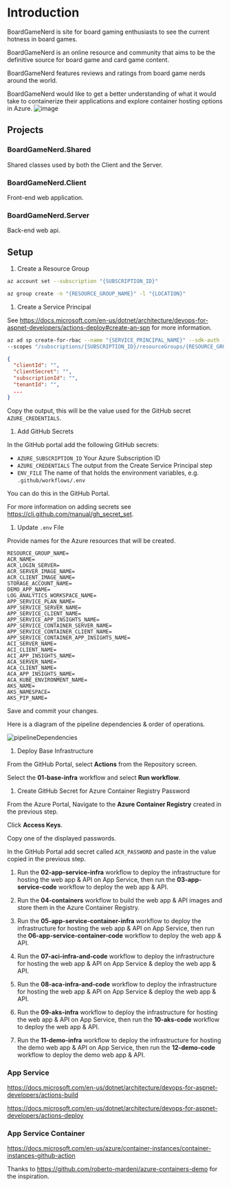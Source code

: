 # Introduction

BoardGameNerd is site for board gaming enthusiasts to see the current hotness in board games.

BoardGameNerd is an online resource and community that aims to be the definitive source for board game and card game content. 

BoardGameNerd features reviews and ratings from board game nerds around the world. 

BoardGameNerd would like to get a better understanding of what it would take to containerize their applications and explore container hosting options in Azure.
![image](https://user-images.githubusercontent.com/188079/154177105-4e19bfac-5460-4651-bf40-3c084287adf3.png)

## Projects

### BoardGameNerd.Shared

Shared classes used by both the Client and the Server.

### BoardGameNerd.Client

Front-end web application.

### BoardGameNerd.Server

Back-end web api.

## Setup

1. Create a Resource Group

```bash
az account set --subscription "{SUBSCRIPTION_ID}"

az group create -n "{RESOURCE_GROUP_NAME}" -l "{LOCATION}"
```

1. Create a Service Principal

See <https://docs.microsoft.com/en-us/dotnet/architecture/devops-for-aspnet-developers/actions-deploy#create-an-spn> for more information.

```bash
az ad sp create-for-rbac --name "{SERVICE_PRINCIPAL_NAME}" --sdk-auth --role contributor \
--scopes "/subscriptions/{SUBSCRIPTION_ID}/resourceGroups/{RESOURCE_GROUP_NAME}"
```

```json
{
  "clientId": "",
  "clientSecret": "",
  "subscriptionId": "",
  "tenantId": "",
  ...
}
```

Copy the output, this will be the value used for the GitHub secret `AZURE_CREDENTIALS`.

1. Add GitHub Secrets

In the GitHub portal add the following GitHub secrets:

* `AZURE_SUBSCRIPTION_ID` Your Azure Subscription ID
* `AZURE_CREDENTIALS` The output from the Create Service Principal step
* `ENV_FILE` The name of that holds the environment variables, e.g. `.github/workflows/.env`

You can do this in the GitHub Portal.

For more information on adding secrets see <https://cli.github.com/manual/gh_secret_set>.

1. Update `.env` File

Provide names for the Azure resources that will be created.

```text
RESOURCE_GROUP_NAME=
ACR_NAME=
ACR_LOGIN_SERVER=
ACR_SERVER_IMAGE_NAME=
ACR_CLIENT_IMAGE_NAME=
STORAGE_ACCOUNT_NAME=
DEMO_APP_NAME=
LOG_ANALYTICS_WORKSPACE_NAME=
APP_SERVICE_PLAN_NAME=
APP_SERVICE_SERVER_NAME=
APP_SERVICE_CLIENT_NAME=
APP_SERVICE_APP_INSIGHTS_NAME=
APP_SERVICE_CONTAINER_SERVER_NAME=
APP_SERVICE_CONTAINER_CLIENT_NAME=
APP_SERVICE_CONTAINER_APP_INSIGHTS_NAME=
ACI_SERVER_NAME=
ACI_CLIENT_NAME=
ACI_APP_INSIGHTS_NAME=
ACA_SERVER_NAME=
ACA_CLIENT_NAME=
ACA_APP_INSIGHTS_NAME=
ACA_KUBE_ENVIRONMENT_NAME=
AKS_NAME=
AKS_NAMESPACE=
AKS_PIP_NAME=
```

Save and commit your changes.

Here is a diagram of the pipeline dependencies & order of operations.

![pipelineDependencies](./docs/pipeline-dependencies.png)

1. Deploy Base Infrastructure

From the GitHub Portal, select **Actions** from the Repository screen.

Select the **01-base-infra** workflow and select **Run workflow**.

1. Create GitHub Secret for Azure Container Registry Password

From the Azure Portal, Navigate to the **Azure Container Registry** created in the previous step.

Click **Access Keys**.

Copy one of the displayed passwords.

In the GitHub Portal add secret called `ACR_PASSWORD` and paste in the value copied in the previous step.

1. Run the **02-app-service-infra** workflow to deploy the infrastructure for hosting the web app & API on App Service, then run the **03-app-service-code** workflow to deploy the web app & API.

1. Run the **04-containers** workflow to build the web app & API images and store them in the Azure Container Registry.

1. Run the **05-app-service-container-infra** workflow to deploy the infrastructure for hosting the web app & API on App Service, then run the **06-app-service-container-code** workflow to deploy the web app & API.

1. Run the **07-aci-infra-and-code** workflow to deploy the infrastructure for hosting the web app & API on App Service & deploy the web app & API.

1. Run the **08-aca-infra-and-code** workflow to deploy the infrastructure for hosting the web app & API on App Service & deploy the web app & API.

1. Run the **09-aks-infra** workflow to deploy the infrastructure for hosting the web app & API on App Service, then run the **10-aks-code** workflow to deploy the web app & API.

1. Run the **11-demo-infra** workflow to deploy the infrastructure for hosting the demo web app & API on App Service, then run the **12-demo-code** workflow to deploy the demo web app & API.

### App Service

<https://docs.microsoft.com/en-us/dotnet/architecture/devops-for-aspnet-developers/actions-build>

<https://docs.microsoft.com/en-us/dotnet/architecture/devops-for-aspnet-developers/actions-deploy>

### App Service Container

<https://docs.microsoft.com/en-us/azure/container-instances/container-instances-github-action>

Thanks to <https://github.com/roberto-mardeni/azure-containers-demo> for the inspiration.
